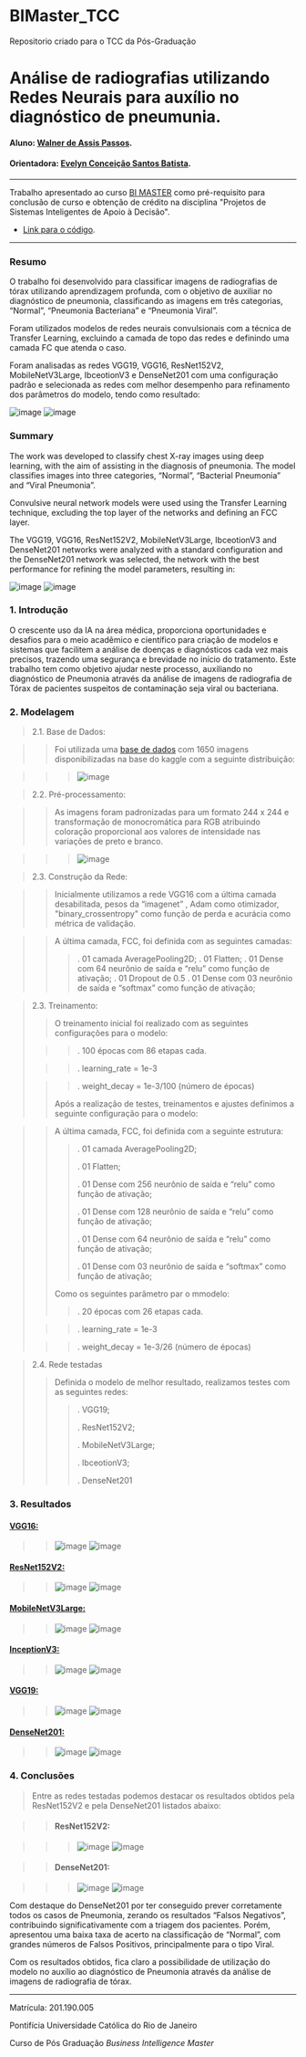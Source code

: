 # BIMaster_TCC
Repositorio criado para o TCC da Pós-Graduação

<!-- antes de enviar a versão final, solicitamos que todos os comentários, colocados para orientação ao aluno, sejam removidos do arquivo -->

# Análise de radiografias utilizando Redes Neurais para auxílio no diagnóstico de pneumunia.

#### Aluno: [Walner de Assis Passos](https://github.com/Walner-DS/BIMaster_TCC).
#### Orientadora: [Evelyn Conceição Santos Batista](https://github.com/evysb).

---

Trabalho apresentado ao curso [BI MASTER]([https://ica.puc-rio.ai/bi-master](https://ica.ele.puc-rio.br/cursos/mba-bi-master/)) como pré-requisito para conclusão de curso e obtenção de crédito na disciplina "Projetos de Sistemas Inteligentes de Apoio à Decisão".

- [Link para o código](https://github.com/Walner-DS/BIMaster_TCC/blob/main/Modelo_Auxilio_Diagnostico_Pneumunia.ipynb).

---

### Resumo

O trabalho foi desenvolvido para classificar imagens de radiografias de tórax utilizando aprendizagem profunda, com o objetivo de auxiliar no diagnóstico de pneumonia, classificando as imagens em três categorias, “Normal”, “Pneumonia Bacteriana” e “Pneumonia Viral”.

Foram utilizados modelos de redes neurais convulsionais com a técnica de Transfer Learning, excluindo a camada de topo das redes e definindo uma camada FC que atenda o caso.

Foram analisadas as redes VGG19, VGG16, ResNet152V2, MobileNetV3Large, IbceotionV3 e DenseNet201 com uma configuração padrão e selecionada as redes com melhor desempenho para refinamento dos parâmetros do modelo, tendo como resultado:

![image](362444420-bf28377e-549f-416c-9512-83258ded9784.png)
![image](362451866-ff003dc1-dd80-4b8b-8115-ba87bcef7ea6.png)

### Summary

The work was developed to classify chest X-ray images using deep learning, with the aim of assisting in the diagnosis of pneumonia. The model classifies images into three categories, “Normal”, “Bacterial Pneumonia” and “Viral Pneumonia”.

Convulsive neural network models were used using the Transfer Learning technique, excluding the top layer of the networks and defining an FCC layer.

The VGG19, VGG16, ResNet152V2, MobileNetV3Large, IbceotionV3 and DenseNet201 networks were analyzed with a standard configuration and the DenseNet201 network was selected, the network with the best performance for refining the model parameters, resulting in:

![image](362444420-bf28377e-549f-416c-9512-83258ded9784.png)
![image](362451882-4dd41dca-07a9-4da1-9f88-819167d79339.png)


### 1. Introdução

O crescente uso da IA na área médica, proporciona oportunidades e desafios para o meio acadêmico e científico para criação de modelos e sistemas que facilitem a análise de doenças e diagnósticos cada vez mais precisos, trazendo uma segurança e brevidade no início do tratamento.
Este trabalho tem como objetivo ajudar neste processo, auxiliando no diagnóstico de Pneumonia através da análise de imagens de radiografia de Tórax de pacientes suspeitos de contaminação seja viral ou bacteriana.


### 2. Modelagem

>2.1.	Base de Dados:
   
>> Foi utilizada uma [base de dados](https://www.kaggle.com/datasets/paultimothymooney/chest-xray-pneumonia) com 1650 imagens disponibilizadas na base do kaggle com a seguinte distribuição:

>>>![image](362451179-c685e526-7771-4697-aa68-c684b94e9467.png)

>2.2.	Pré-processamento:

>> As imagens foram padronizadas para um formato 244 x 244 e transformação de monocromática para RGB atribuindo coloração proporcional aos valores de intensidade nas variações de preto e branco.

>>>![image](362451340-24de6c43-a76c-4da0-83fe-50138756e430.png)

>2.3. Construção da Rede:

>> Inicialmente utilizamos a rede VGG16 com a última camada desabilitada,  pesos da “imagenet” , Adam como otimizador, "binary_crossentropy" como função de perda e acurácia como métrica de validação.
 
>> A última camada, FCC, foi definida com as seguintes camadas:
>>> . 01 camada AveragePooling2D;
>>> . 01 Flatten;
>>> . 01 Dense com 64 neurônio de saída e “relu” como função de ativação;
>>> . 01 Dropout de 0.5
>>> . 01 Dense com 03 neurônio de saída e “softmax” como função de ativação;

> 2.3. Treinamento:
> 
>> O treinamento inicial foi realizado com as seguintes configurações para o modelo:
> 
>>> . 100 épocas com 86 etapas cada.
> 
>>> . learning_rate = 1e-3
> 
>>> . weight_decay = 1e-3/100 (número de épocas)
>>>
>> Após a realização de testes, treinamentos e ajustes definimos a seguinte configuração para o modelo:

>> A última camada, FCC, foi definida com a seguinte estrutura:
>> 
>>> . 01 camada AveragePooling2D;
>>> 
>>> . 01 Flatten;
>>> 
>>> . 01 Dense com 256 neurônio de saída e “relu” como função de ativação;
>>> 
>>> . 01 Dense com 128 neurônio de saída e “relu” como função de ativação;
>>> 
>>> . 01 Dense com 64 neurônio de saída e “relu” como função de ativação;
>>> 
>>> . 01 Dense com 03 neurônio de saída e “softmax” como função de ativação;
>>> 
>> Como os seguintes parâmetro par o mmodelo:
>> 
>>> . 20 épocas com 26 etapas cada.
> 
>>> . learning_rate = 1e-3
> 
>>> . weight_decay = 1e-3/26 (número de épocas)

> 2.4. Rede testadas
> > Definida o modelo de melhor resultado, realizamos testes com as seguintes redes:
> > > . VGG19;
> > > 
> > > . ResNet152V2;
> > > 
> > > . MobileNetV3Large;
> > > 
> > > . IbceotionV3;
> > > 
> > > . DenseNet201

### 3. Resultados

#### [VGG16:](https://github.com/Walner-DS/BIMaster_TCC/blob/main/Modelo_Auxilio_Diagnostico_Pneumunia_VGG16.ipynb)

>> ![image](362476150-1b97b653-6046-446a-8a5b-637bd8bb3fee.png)
>> ![image](362476129-772951fb-55b8-49b6-8d31-9fbaf932ecb7.png)

#### [ResNet152V2:](https://github.com/Walner-DS/BIMaster_TCC/blob/main/Modelo_Auxilio_Diagnostico_Pneumunia_ResNet152V2.ipynb)

>> ![image](362033978-d680ae14-6c2b-4a12-a4b1-196c2ce6dbbf.png)
>> ![image](362034060-e0731839-01d7-42d8-a86b-fc732a03bb20.png)

#### [MobileNetV3Large:](https://github.com/Walner-DS/BIMaster_TCC/blob/main/Modelo_Auxilio_Diagnostico_Pneumunia_MobileNetV3Large.ipynb)

>> ![image](362036673-fa6fa0d9-a854-4992-a66e-0fba92345ec4.png)
>> ![image](362036513-7f17a89c-2488-45ff-8345-78da955691ef.png)

#### [InceptionV3:](https://github.com/Walner-DS/BIMaster_TCC/blob/main/Modelo_Auxilio_Diagnostico_Pneumunia_InceptionV3.ipynb)

>> ![image](362037817-2a31da45-c93d-47bd-82f9-b8cbfba24cbb.png)
>> ![image](362037671-d4e2afe8-ffcc-48c9-a728-e896e82b0a6f.png)

#### [VGG19:](https://github.com/Walner-DS/BIMaster_TCC/blob/main/Modelo_Auxilio_Diagnostico_Pneumunia_VGG19.ipynb)

>> ![image](362038115-a3f28293-bc15-44dd-b265-b443f5b7bb75.png)
>> ![image](362038391-fd004482-9a0c-46a8-b120-b851cf8e6686.png)

#### [DenseNet201:](https://github.com/Walner-DS/BIMaster_TCC/blob/main/Modelo_Auxilio_Diagnostico_Pneumunia_DenseNet201.ipynb)

>> ![image](362039034-56c1859f-a4c9-4837-b6b6-2dc752a4a475.png)
>> ![image](362039146-6f509340-d0ea-4b5d-be9a-0ef0f764a728.png)


### 4. Conclusões
>Entre as redes testadas podemos destacar os resultados obtidos pela ResNet152V2 e pela DenseNet201 listados abaixo:

>> #### ResNet152V2:

>>> ![image](362033978-d680ae14-6c2b-4a12-a4b1-196c2ce6dbbf.png)
>>> ![image](362034060-e0731839-01d7-42d8-a86b-fc732a03bb20.png)

>> #### DenseNet201:

>>> ![image](362039034-56c1859f-a4c9-4837-b6b6-2dc752a4a475.png)
>>>![image](362039146-6f509340-d0ea-4b5d-be9a-0ef0f764a728.png)

Com destaque do DenseNet201 por ter conseguido prever corretamente todos os casos de Pneumonia, zerando os resultados “Falsos Negativos”, contribuindo significativamente com a triagem dos pacientes. Porém, apresentou uma baixa taxa de acerto na classificação de “Normal”, com grandes números de Falsos Positivos, principalmente para o tipo Viral.

Com os resultados obtidos, fica claro a possibilidade de utilização do modelo no auxílio ao diagnóstico de Pneumonia através da análise de imagens de radiografia de tórax.


----

Matrícula: 201.190.005

Pontifícia Universidade Católica do Rio de Janeiro

Curso de Pós Graduação *Business Intelligence Master*


